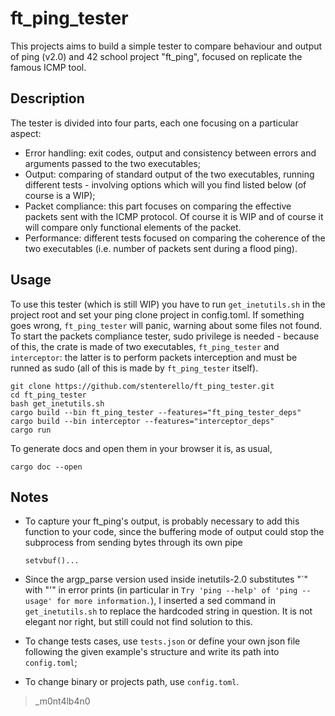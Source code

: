 # ft_ping_tester

This projects aims to build a simple tester to compare behaviour and output of ping (v2.0) and 42 school project "ft_ping", focused on replicate the famous ICMP tool.

## Description
The tester is divided into four parts, each one focusing on a particular aspect:
- Error handling: exit codes, output and consistency between errors and arguments passed to the two executables;
- Output: comparing of standard output of the two executables, running different tests - involving options which will you find listed below (of course is a WIP);
- Packet compliance: this part focuses on comparing the effective packets sent with the ICMP protocol. Of course it is WIP and of course it will compare only functional elements of the packet.
- Performance: different tests focused on comparing the coherence of the two executables (i.e. number of packets sent during a flood ping).

## Usage

To use this tester (which is still WIP) you have to run `get_inetutils.sh` in the project root and set your ping clone project in config.toml. If something goes wrong, `ft_ping_tester` will panic, warning about some files not found.
To start the packets compliance tester, sudo privilege is needed - because of this, the crate is made of two executables, `ft_ping_tester` and `interceptor`: the latter is to perform packets interception and must be runned as sudo (all of this is made by `ft_ping_tester` itself).

```
git clone https://github.com/stenterello/ft_ping_tester.git
cd ft_ping_tester
bash get_inetutils.sh
cargo build --bin ft_ping_tester --features="ft_ping_tester_deps"
cargo build --bin interceptor --features="interceptor_deps"
cargo run
```

To generate docs and open them in your browser it is, as usual,
```  
cargo doc --open
```

## Notes
- To capture your ft_ping's output, is probably necessary to add this function to your code, since the buffering mode of output could stop the subprocess from sending bytes through its own pipe
    ```
    setvbuf()...
    ```
- Since the argp_parse version used inside inetutils-2.0 substitutes "\`" with "'" in error prints (in particular in `Try 'ping --help' of 'ping --usage' for more information.`), I inserted a sed command in `get_inetutils.sh` to replace the hardcoded string in question. It is not elegant nor right, but still could not find solution to this.

- To change tests cases, use `tests.json` or define your own json file following the given example's structure and write its path into `config.toml`;
- To change binary or projects path, use `config.toml`.

>_m0nt4lb4n0
